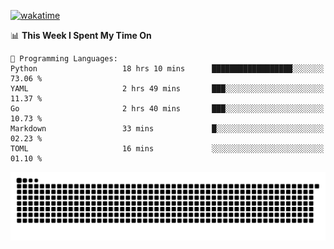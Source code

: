 [![wakatime](https://wakatime.com/badge/user/384f91c6-4eee-411f-8f3b-1b691f58a544.svg)](https://wakatime.com/@384f91c6-4eee-411f-8f3b-1b691f58a544)

<!--START_SECTION:waka-->
📊 **This Week I Spent My Time On** 

```text
💬 Programming Languages: 
Python                   18 hrs 10 mins      ██████████████████░░░░░░░   73.06 % 
YAML                     2 hrs 49 mins       ███░░░░░░░░░░░░░░░░░░░░░░   11.37 % 
Go                       2 hrs 40 mins       ███░░░░░░░░░░░░░░░░░░░░░░   10.73 % 
Markdown                 33 mins             █░░░░░░░░░░░░░░░░░░░░░░░░   02.23 % 
TOML                     16 mins             ░░░░░░░░░░░░░░░░░░░░░░░░░   01.10 % 
```


<!--END_SECTION:waka-->

<picture>
  <source media="(prefers-color-scheme: dark)" srcset="https://raw.githubusercontent.com/fuwx295/fuwx295/output/github-contribution-grid-snake-dark.svg">
  <source media="(prefers-color-scheme: light)" srcset="https://raw.githubusercontent.com/fuwx295/fuwx295/output/github-contribution-grid-snake.svg">
  <img alt="github contribution grid snake animation" src="https://raw.githubusercontent.com/fuwx295/fuwx295/output/github-contribution-grid-snake.svg">
</picture>
